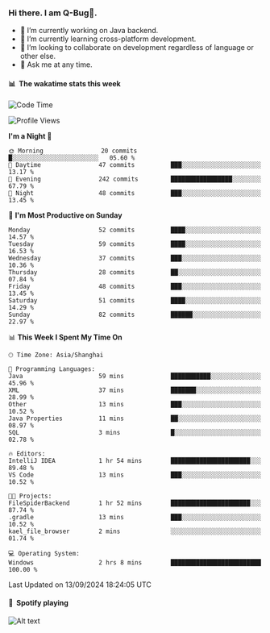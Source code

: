 ### Hi there. I am Q-Bug🐞.

- 🔭 I’m currently working on Java backend.
- 🌱 I’m currently learning cross-platform development.
- 👯 I’m looking to collaborate on development regardless of language or other else.
- 💬 Ask me at any time.

#### 📊 &nbsp;**The wakatime stats this week**  
<!--START_SECTION:waka-->
![Code Time](http://img.shields.io/badge/Code%20Time-166%20hrs%2020%20mins-blue)

![Profile Views](http://img.shields.io/badge/Profile%20Views-0-blue)

**I'm a Night 🦉** 

```text
🌞 Morning                20 commits          █░░░░░░░░░░░░░░░░░░░░░░░░   05.60 % 
🌆 Daytime                47 commits          ███░░░░░░░░░░░░░░░░░░░░░░   13.17 % 
🌃 Evening                242 commits         █████████████████░░░░░░░░   67.79 % 
🌙 Night                  48 commits          ███░░░░░░░░░░░░░░░░░░░░░░   13.45 % 
```
📅 **I'm Most Productive on Sunday** 

```text
Monday                   52 commits          ████░░░░░░░░░░░░░░░░░░░░░   14.57 % 
Tuesday                  59 commits          ████░░░░░░░░░░░░░░░░░░░░░   16.53 % 
Wednesday                37 commits          ███░░░░░░░░░░░░░░░░░░░░░░   10.36 % 
Thursday                 28 commits          ██░░░░░░░░░░░░░░░░░░░░░░░   07.84 % 
Friday                   48 commits          ███░░░░░░░░░░░░░░░░░░░░░░   13.45 % 
Saturday                 51 commits          ████░░░░░░░░░░░░░░░░░░░░░   14.29 % 
Sunday                   82 commits          ██████░░░░░░░░░░░░░░░░░░░   22.97 % 
```


📊 **This Week I Spent My Time On** 

```text
🕑︎ Time Zone: Asia/Shanghai

💬 Programming Languages: 
Java                     59 mins             ███████████░░░░░░░░░░░░░░   45.96 % 
XML                      37 mins             ███████░░░░░░░░░░░░░░░░░░   28.99 % 
Other                    13 mins             ███░░░░░░░░░░░░░░░░░░░░░░   10.52 % 
Java Properties          11 mins             ██░░░░░░░░░░░░░░░░░░░░░░░   08.97 % 
SQL                      3 mins              █░░░░░░░░░░░░░░░░░░░░░░░░   02.78 % 

🔥 Editors: 
IntelliJ IDEA            1 hr 54 mins        ██████████████████████░░░   89.48 % 
VS Code                  13 mins             ███░░░░░░░░░░░░░░░░░░░░░░   10.52 % 

🐱‍💻 Projects: 
FileSpiderBackend        1 hr 52 mins        ██████████████████████░░░   87.74 % 
.gradle                  13 mins             ███░░░░░░░░░░░░░░░░░░░░░░   10.52 % 
kael_file_browser        2 mins              ░░░░░░░░░░░░░░░░░░░░░░░░░   01.74 % 

💻 Operating System: 
Windows                  2 hrs 8 mins        █████████████████████████   100.00 % 
```


 Last Updated on 13/09/2024 18:24:05 UTC
<!--END_SECTION:waka-->

#### 🎵 &nbsp;**Spotify playing**  
![Alt text](https://spotify-recently-played-readme.vercel.app/api?user=e5y1o4x7kdt9kf2blu4wvmb4s&unique={true|1|on|yes})
